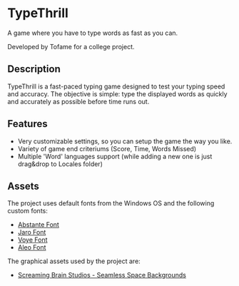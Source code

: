 # TypeThrill

A game where you have to type words as fast as you can.

Developed by Tofame for a college project.

## Description

TypeThrill is a fast-paced typing game designed to test your typing speed and accuracy. The objective is simple: type the displayed words as quickly and accurately as possible before time runs out.

## Features

- Very customizable settings, so you can setup the game the way you like.
- Variety of game end criteriums (Score, Time, Words Missed)
- Multiple 'Word' languages support (while adding a new one is just drag&drop to Locales folder)

## Assets

The project uses default fonts from the Windows OS and the following custom fonts:

- [Abstante Font](https://fontesk.com/abstante-font/)
- [Jaro Font](https://fontesk.com/jaro-font/)
- [Voye Font](https://fontesk.com/voye-font/)
- [Aleo Font](https://www.fontsquirrel.com/fonts/aleo)

The graphical assets used by the project are:
- [Screaming Brain Studios - Seamless Space Backgrounds](https://screamingbrainstudios.itch.io/seamless-space-backgrounds)